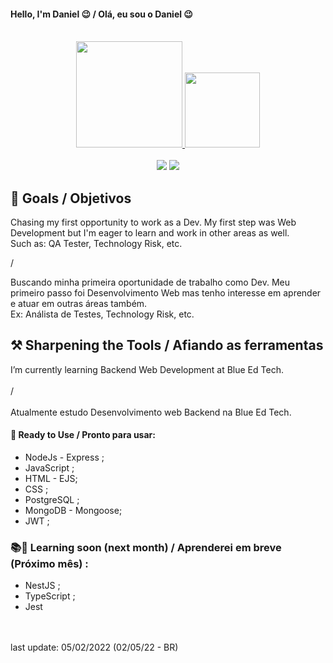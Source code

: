 #### Hello, I'm Daniel 😉 / Olá, eu sou o Daniel 😉 <br><br>

<!-- Placas -->
<div align="center">
  <a href="https://github.com/vinhas93">
  <img height="170em" src="https://github-readme-stats.vercel.app/api?username=vinhas93&show_icons=true&theme=dark&include_all_commits=true&count_private=true"/>
  <img height="120em" src="https://github-readme-stats.vercel.app/api/top-langs/?username=vinhas93&layout=compact&langs_count=7&theme=dark"/>
<div/>
  
<!-- Icones -->
<!-- <div style="display: inline_block"><br> -->
<!--   <img align="center" alt="Vinhas-Js" height="30" width="40" src="https://raw.githubusercontent.com/devicons/devicon/master/icons/javascript/javascript-plain.svg"> -->
<!--   <img align="center" alt="Vinhas-Ts" height="30" width="40" src="https://raw.githubusercontent.com/devicons/devicon/master/icons/typescript/typescript-plain.svg"> -->
<!--   <img align="center" alt="Vinhas-React" height="30" width="40" src="https://raw.githubusercontent.com/devicons/devicon/master/icons/react/react-original.svg"> -->
<!--   <img align="center" alt="Vinhas-HTML" height="30" width="40" src="https://raw.githubusercontent.com/devicons/devicon/master/icons/html5/html5-original.svg"> -->
<!--   <img align="center" alt="Vinhas-CSS" height="30" width="40" src="https://raw.githubusercontent.com/devicons/devicon/master/icons/css3/css3-original.svg"> -->
<!--   <img align="center" alt="Vinhas-Python" height="30" width="40" src="https://raw.githubusercontent.com/devicons/devicon/master/icons/python/python-original.svg"> -->
<!--   <img align="center" alt="Vinhas-Csharp" height="30" width="40" src="https://raw.githubusercontent.com/devicons/devicon/master/icons/csharp/csharp-original.svg"> -->
<!--   <br> -->
<!-- <div/> -->
<!-- Sociais -->
<div><br>
<!--   <a href="Vinhas.Daniel#8302" target="_blank"><img src="https://img.shields.io/badge/Discord-7289DA?style=for-the-badge&logo=discord&logoColor=white" target="_blank"></a>  -->
  <a href = "mailto:vinhas.daniel@gmail.com"><img src="https://img.shields.io/badge/-Gmail-%23333?style=for-the-badge&logo=gmail&logoColor=red" target="_blank"></a>
  <a href="https://www.linkedin.com/in/daniel-vinhas-84343390/" target="_blank"><img src="https://img.shields.io/badge/-LinkedIn-%230077B5?style=for-the-badge&logo=linkedin&logoColor=white" target="_blank"></a> 
 
<!--   ![Snake animation](https://github.com/rafaballerini/rafaballerini/blob/output/github-contribution-grid-snake.svg) -->
 
<div/>
  
<div align="left">
  
## 🏹 Goals / Objetivos
<p> Chasing my first opportunity to work as a Dev. My first step was Web Development but I'm eager to learn and work in other areas as well.<br>
  Such as: QA Tester, Technology Risk, etc.<p/>
  /
<p>Buscando minha primeira oportunidade de trabalho como Dev. Meu primeiro passo foi Desenvolvimento Web mas tenho interesse em aprender e atuar em outras áreas também.<br>
  Ex: Análista de Testes, Technology Risk, etc.<p/>
  
## ⚒ Sharpening the Tools / Afiando as ferramentas

I’m currently learning Backend Web Development at Blue Ed Tech.
<br><br>
  /
<br><br>
Atualmente estudo Desenvolvimento web Backend na Blue Ed Tech.

#### 🚀 Ready to Use / Pronto para usar:
- NodeJs - Express ;
- JavaScript ;
- HTML - EJS;
- CSS ;
- PostgreSQL ;
- MongoDB - Mongoose;
- JWT ;

  
### 📚📖 Learning soon (next month) / Aprenderei em breve (Próximo mês) :

- NestJS ;
- TypeScript ;
- Jest

<div/>
  <br><br>
  last update: 05/02/2022 (02/05/22 - BR)
